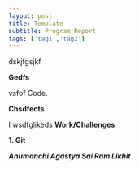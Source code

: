 ```yaml
---
layout: post
title: Template
subtitle: Program Report
tags: ['tag1','tag2']
---
```


dskjfgsjkf

**Gedfs**

vsfof Code.

**Chsdfects**

I wsdfglikeds
**Work/Challenges**

**1. Git**

 
 
***Anumanchi Agastya Sai Ram Likhit***
